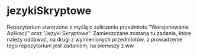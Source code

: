# jezykiSkryptowe

Repozytorium stworzone z myślą o zaliczeniu przedmiotu "Wersjonowanie Aplikacji" oraz "Języki Skryptowe".
Zamieszczane zostaną tu zadania, które należy oddawać, na drugi z wymienionych przedmiotów, a prowadzenie tego repozytorium jest zadaniem, na pierwszy z ww.
